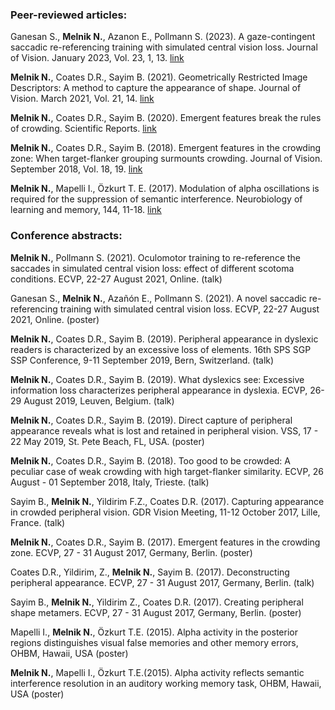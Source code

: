 
### Peer-reviewed articles: 

Ganesan S., __Melnik N.__, Azanon E., Pollmann S. (2023). A gaze-contingent saccadic re-referencing training with simulated central vision loss. Journal of Vision. January 2023, Vol. 23, 1, 13.  [link](https://doi.org/10.1167/jov.23.1.13.)
 
__Melnik N.__, Coates D.R., Sayim B. (2021). Geometrically Restricted Image Descriptors: A method to capture the appearance of shape. Journal of Vision. March 2021, Vol. 21, 14. [link](https://doi.org/10.1167/jov.21.3.14)

__Melnik N.__, Coates D.R., Sayim B. (2020). Emergent features break the rules of crowding. Scientific Reports. [link](http://www.nature.com/articles/s41598-019-57277-y)

__Melnik N.__, Coates D.R., Sayim B. (2018). Emergent features in the crowding zone: When target-flanker grouping surmounts crowding. Journal of Vision. September 2018, Vol. 18, 19. [link](http://jov.arvojournals.org/article.aspx?articleid=2703422)

__Melnik N.__, Mapelli I., Özkurt T. E. (2017). Modulation of alpha oscillations is required for the suppression of semantic interference. Neurobiology of learning and memory, 144, 11-18. [link](https://doi.org/10.1016/j.nlm.2017.05.007)


### Conference abstracts:

__Melnik N.__, Pollmann S. (2021). Oculomotor training to re-reference the saccades in simulated central vision loss: effect of different scotoma conditions. ECVP, 22-27 August 2021, Online. (talk)

Ganesan S., __Melnik N.__, Azañón E., Pollmann S. (2021). A novel saccadic re-referencing training with simulated central vision loss. ECVP, 22-27 August 2021, Online. (poster)

__Melnik N.__, Coates D.R., Sayim B. (2019). Peripheral appearance in dyslexic readers is characterized by an excessive loss of elements. 16th SPS SGP SSP Conference, 9-11 September 2019, Bern, Switzerland. (talk)

__Melnik N.__, Coates D.R., Sayim B. (2019). What dyslexics see: Excessive information loss characterizes peripheral appearance in dyslexia. ECVP, 26-29 August 2019, Leuven, Belgium. (talk)

__Melnik N.__, Coates D.R., Sayim B. (2019). Direct capture of peripheral appearance reveals what is lost and retained in peripheral vision. VSS, 17 - 22 May 2019, St. Pete Beach, FL, USA. (poster)

__Melnik N.__, Coates D.R., Sayim B. (2018). Too good to be crowded: A peculiar case of weak crowding with high target-flanker similarity. ECVP, 26 August - 01 September 2018, Italy, Trieste. (talk)

Sayim B., __Melnik N.__, Yildirim F.Z., Coates D.R. (2017). Capturing appearance in crowded peripheral vision. GDR Vision Meeting, 11-12 October 2017, Lille, France. (talk)

__Melnik N.__, Coates D.R., Sayim B. (2017). Emergent features in the crowding zone. ECVP, 27 - 31 August 2017, Germany, Berlin. (poster)

Coates D.R., Yildirim, Z., __Melnik N.__, Sayim B. (2017). Deconstructing peripheral appearance. ECVP, 27 - 31 August 2017, Germany, Berlin. (talk)

Sayim B., __Melnik N.__, Yildirim Z., Coates D.R. (2017). Creating peripheral shape metamers. ECVP, 27 - 31 August 2017, Germany, Berlin. (poster)

Mapelli I., __Melnik N.__, Özkurt T.E. (2015). Alpha activity in the posterior regions distinguishes visual false memories and other memory errors, OHBM, Hawaii, USA (poster)

__Melnik N.__, Mapelli I., Özkurt T.E.(2015). Alpha activity reflects semantic interference resolution in an auditory working memory task, OHBM, Hawaii, USA (poster)
